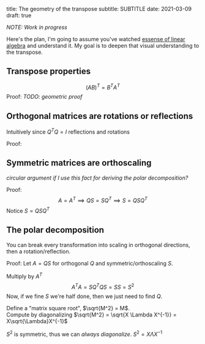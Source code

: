 title: The geometry of the transpose
subtitle: SUBTITLE
date: 2021-03-09
draft: true


*NOTE: Work in progress*

Here's the plan, I'm going to assume you've watched [essense of linear algebra](https://www.3blue1brown.com/essence-of-linear-algebra-page/) and understand it.
My goal is to deepen that visual understanding to the transpose.

## Transpose properties

$$
(AB)^T = B^T A^T
$$
Proof: *TODO: geometric proof*

## Orthogonal matrices are rotations or reflections
Intuitively since $Q^TQ = I$ reflections and rotations

Proof:


## Symmetric matrices are orthoscaling
*circular argument if I use this fact for deriving the polar decomposition?*

Proof:
$$
A = A^T \implies QS = SQ^T \implies S = QSQ^T
$$
Notice $S = QSQ^T$


## The polar decomposition

You can break every transformation into scaling in orthogonal directions, then a rotation/reflection.

Proof:
Let $A = QS$ for orthogonal $Q$ and symmetric/orthoscaling $S$.

Multiply by $A^T$
$$
A^T A = SQ^TQS = SS = S^2
$$
Now, if we fine $S$ we're half done, then we just need to find $Q$.

Define a "matrix square root", $\sqrt{M^2} = M$. <br/>
Compute by diagonalizing $\sqrt{M^2} = \sqrt{X \Lambda X^{-1}} = X\sqrt{\Lambda}X^{-1}$

$S^2$ is symmetric, thus we can *always diagonalize*.
$S^2 = X\Lambda X^{-1}$



